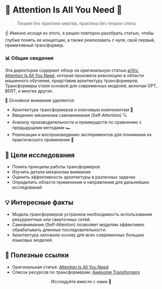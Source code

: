# 🔬 Attention Is All You Need 🔬

> Теория без практики мертва, практика без теории слепа.

☝️ Именно исходя из этого, я решил повторно разобрать статью, чтобы глубже понять ее концепции, а также реализовать с нуля, свой первый, примитивный трансформер.


### 📊 Общие сведения

Эта директория содержит обзор на оригинальную статью [arXiv: Attention Is All You Need](https://arxiv.org/abs/1706.03762), которая произвела революцию в области машинного обучения, представив архитектуру трансформеров. Трансформеры стали основой для современных моделей, включая GPT, BERT, и многих других.

🔗 Основное внимание уделяется:
- Архитектуре трансформеров и ключевым компонентам 🎯
- Введению механизма самовнимания (Self-Attention) 🔍
- Анализу производительности и преимуществ по сравнению с предыдущими методами 🏎️
- Реализации и воспроизведению экспериментов для понимания их практического применения 🔧


## 📌 Цели исследования

- Понять принципы работы трансформеров
- Изучить детали механизма внимания
- Оценить эффективность архитектуры в различных задачах
- Определить области применения и направления для дальнейших исследований


## 💡 Интересные факты

- Модель трансформеров устранила необходимость использования рекуррентных или сверточных сетей.
- Самовнимание (Self-Attention) позволяет моделям эффективно обрабатывать длинные последовательности.
- Архитектура заложила основу для всех современных больших языковых моделей.


## 🔗 Полезные ссылки

- Оригинальная статья: [Attention Is All You Need](https://arxiv.org/abs/1706.03762)
- Список ресурсов по трансформерам: [Awesome Transformers](https://github.com/huggingface/transformers)

<p align="center">Исследуйте вместе с нами 🚀</p>